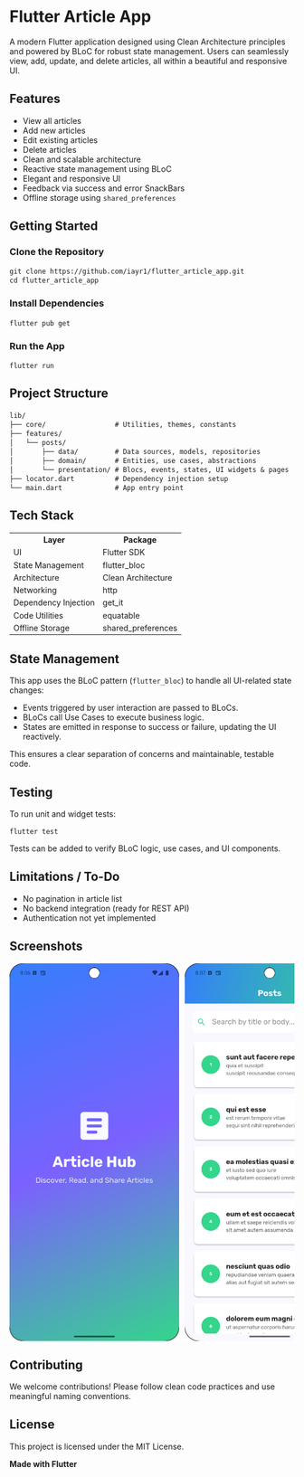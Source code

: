 <h1>Flutter Article App</h1>

<p>A modern Flutter application designed using Clean Architecture principles and powered by BLoC for robust state management. Users can seamlessly view, add, update, and delete articles, all within a beautiful and responsive UI.</p>

<h2>Features</h2>
<ul>
  <li>View all articles</li>
  <li>Add new articles</li>
  <li>Edit existing articles</li>
  <li>Delete articles</li>
  <li>Clean and scalable architecture</li>
  <li>Reactive state management using BLoC</li>
  <li>Elegant and responsive UI</li>
  <li>Feedback via success and error SnackBars</li>
  <li>Offline storage using <code>shared_preferences</code></li>
</ul>

<h2>Getting Started</h2>

<h3>Clone the Repository</h3>
<pre><code>git clone https://github.com/iayr1/flutter_article_app.git
cd flutter_article_app
</code></pre>

<h3>Install Dependencies</h3>
<pre><code>flutter pub get</code></pre>

<h3>Run the App</h3>
<pre><code>flutter run</code></pre>

<h2>Project Structure</h2>
<pre><code>lib/
├── core/                 # Utilities, themes, constants
├── features/
│   └── posts/
│       ├── data/         # Data sources, models, repositories
│       ├── domain/       # Entities, use cases, abstractions
│       └── presentation/ # Blocs, events, states, UI widgets & pages
├── locator.dart          # Dependency injection setup
└── main.dart             # App entry point
</code></pre>

<h2>Tech Stack</h2>
<table>
  <tr><th>Layer</th><th>Package</th></tr>
  <tr><td>UI</td><td>Flutter SDK</td></tr>
  <tr><td>State Management</td><td>flutter_bloc</td></tr>
  <tr><td>Architecture</td><td>Clean Architecture</td></tr>
  <tr><td>Networking</td><td>http</td></tr>
  <tr><td>Dependency Injection</td><td>get_it</td></tr>
  <tr><td>Code Utilities</td><td>equatable</td></tr>
  <tr><td>Offline Storage</td><td>shared_preferences</td></tr>
</table>

<h2>State Management</h2>
<p>This app uses the BLoC pattern (<code>flutter_bloc</code>) to handle all UI-related state changes:</p>
<ul>
  <li>Events triggered by user interaction are passed to BLoCs.</li>
  <li>BLoCs call Use Cases to execute business logic.</li>
  <li>States are emitted in response to success or failure, updating the UI reactively.</li>
</ul>
<p>This ensures a clear separation of concerns and maintainable, testable code.</p>

<h2>Testing</h2>
<p>To run unit and widget tests:</p>
<pre><code>flutter test</code></pre>
<p>Tests can be added to verify BLoC logic, use cases, and UI components.</p>

<h2>Limitations / To-Do</h2>
<ul>
  <li>No pagination in article list</li>
  <li>No backend integration (ready for REST API)</li>
  <li>Authentication not yet implemented</li>
</ul>

<h2>Screenshots</h2>
<div style="display: flex; gap: 10px; overflow-x: auto;">
  <img src="123.png" alt="App Screenshot 1" width="300"/>
  <img src="124.png" alt="App Screenshot 2" width="300"/>
  <img src="125.png" alt="App Screenshot 3" width="300"/>
  <img src="126.png" alt="App Screenshot 4" width="300"/>
</div>


<h2>Contributing</h2>
<p>We welcome contributions! Please follow clean code practices and use meaningful naming conventions.</p>

<h2>License</h2>
<p>This project is licensed under the MIT License.</p>

<p><strong>Made with Flutter</strong></p>
